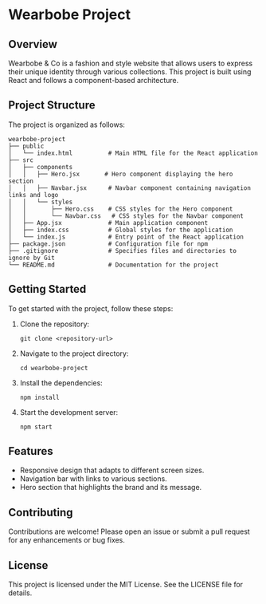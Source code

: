 # Wearbobe Project

## Overview
Wearbobe & Co is a fashion and style website that allows users to express their unique identity through various collections. This project is built using React and follows a component-based architecture.

## Project Structure
The project is organized as follows:

```
wearbobe-project
├── public
│   └── index.html          # Main HTML file for the React application
├── src
│   ├── components
│   │   ├── Hero.jsx       # Hero component displaying the hero section
│   │   ├── Navbar.jsx      # Navbar component containing navigation links and logo
│   │   └── styles
│   │       ├── Hero.css    # CSS styles for the Hero component
│   │       └── Navbar.css   # CSS styles for the Navbar component
│   ├── App.jsx             # Main application component
│   ├── index.css           # Global styles for the application
│   └── index.js            # Entry point of the React application
├── package.json            # Configuration file for npm
├── .gitignore              # Specifies files and directories to ignore by Git
└── README.md               # Documentation for the project
```

## Getting Started
To get started with the project, follow these steps:

1. Clone the repository:
   ```
   git clone <repository-url>
   ```

2. Navigate to the project directory:
   ```
   cd wearbobe-project
   ```

3. Install the dependencies:
   ```
   npm install
   ```

4. Start the development server:
   ```
   npm start
   ```

## Features
- Responsive design that adapts to different screen sizes.
- Navigation bar with links to various sections.
- Hero section that highlights the brand and its message.

## Contributing
Contributions are welcome! Please open an issue or submit a pull request for any enhancements or bug fixes.

## License
This project is licensed under the MIT License. See the LICENSE file for details.